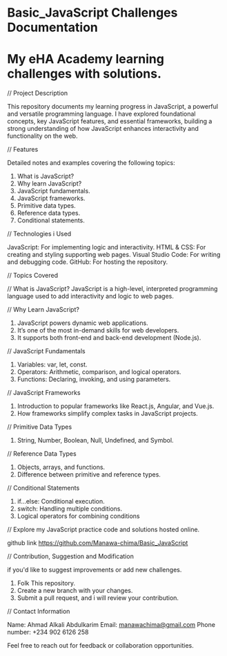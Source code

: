 # Basic_JavaScript Challenges Documentation
# My eHA Academy learning challenges with solutions.

// Project Description

This repository documents my learning progress in JavaScript, a powerful and versatile programming language.
I have explored foundational concepts, key JavaScript features, and essential frameworks, building a strong understanding of how JavaScript enhances interactivity and functionality on the web.

// Features

Detailed notes and examples covering the following topics:
1. What is JavaScript?
2. Why learn JavaScript?
3. JavaScript fundamentals.
4. JavaScript frameworks.
5. Primitive data types.
6. Reference data types.
7. Conditional statements.

// Technologies i Used

JavaScript: For implementing logic and interactivity.
HTML & CSS: For creating and styling supporting web pages.
Visual Studio Code: For writing and debugging code.
GitHub: For hosting the repository.

// Topics Covered

// What is JavaScript?
JavaScript is a high-level, interpreted programming language used to add interactivity and logic to web pages.

// Why Learn JavaScript?
1. JavaScript powers dynamic web applications.
2. It’s one of the most in-demand skills for web developers.
3. It supports both front-end and back-end development (Node.js).

// JavaScript Fundamentals
1. Variables: var, let, const.
2. Operators: Arithmetic, comparison, and logical operators.
3. Functions: Declaring, invoking, and using parameters.

// JavaScript Frameworks
1. Introduction to popular frameworks like React.js, Angular, and Vue.js.
2. How frameworks simplify complex tasks in JavaScript projects.

// Primitive Data Types
1. String, Number, Boolean, Null, Undefined, and Symbol.

// Reference Data Types
1. Objects, arrays, and functions.
2. Difference between primitive and reference types.

// Conditional Statements
1. if...else: Conditional execution.
2. switch: Handling multiple conditions.
3. Logical operators for combining conditions

// Explore my JavaScript practice code and solutions hosted online.

github link https://github.com/Manawa-chima/Basic_JavaScript

// Contribution, Suggestion and Modification

if you'd like to suggest improvements or add new challenges.

1. Folk This repository.
2. Create a new branch with your changes.
3. Submit a pull request, and i will review your contribution.

// Contact Information

Name: Ahmad Alkali Abdulkarim
Email: manawachima@gmail.com
Phone number: +234 902 6126 258

Feel free to reach out for feedback or collaboration opportunities.
